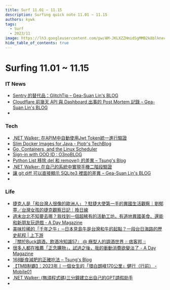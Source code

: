 ```yaml
---
title: Surf 11.01 ~ 11.15
description: Surfing quick note 11.01 ~ 11.15
authors: kywk
tags:
  - Surf
  - 2023/11
image: https://lh3.googleusercontent.com/pw/AM-JKLXZZHmidSgMMB2k8blkneclNRysPXLr__G7rZ4hPi2sN0jC67PHAbX1MyFj8hQX_MTZ6bwIMPwCyu2fu1bU0ZXSX09eu-OlSDb4U-9haUS_wgnVPLaCM6WQLsRbsnocF8X5Edmt35rDjytljbNEMsaf8A=w800-no?authuser=0
hide_table_of_contents: true
---
```


Surfing 11.01 ~ 11.15
==================

### IT News

- [Sentry 的替代品：GlitchTip – Gea-Suan Lin's BLOG](https://blog.gslin.org/archives/2023/11/01/11423/)
- [Cloudflare 前幾天 API 與 Dashboard 出事的 Post Mortem 記錄 – Gea-Suan Lin's BLOG](https://blog.gslin.org/archives/2023/11/06/11430/)
- 

### Tech

- [.NET Walker: 在APIM中自動使用Jwt Token統一進行驗證](https://studyhost.blogspot.com/2023/11/apimjwt-token.html)
- [Slim Docker Images for Java - Piotr's TechBlog](https://piotrminkowski.com/2023/11/07/slim-docker-images-for-java/)
- [Go, Containers, and the Linux Scheduler](https://www.riverphillips.dev/blog/go-cfs/)
- [Sign-in with OOO ID : O3noBLOG](https://blog.othree.net/log/2023/11/08/sign-in-with-/)
- [Python List 移除 del 和 remove() 的差異 – Tsung's Blog](https://blog.longwin.com.tw/2023/11/python-list-del-remove-array-diff-2023/)
- [.NET Walker: 在自己的系統中實現手機二階段驗證](https://studyhost.blogspot.com/2023/11/blog-post.html)
- [讓 git diff 可以直接顯示 SQLite3 裡面的差異 – Gea-Suan Lin's BLOG](https://blog.gslin.org/archives/2023/11/02/11426/)
- 

### Life

- [捷克人是「和台灣人很像的歐洲人」？駐捷大使第一手的異國生活觀察｜劉郁葶／台灣女孩的捷克觀察日記｜換日線](https://crossing.cw.com.tw/article/18260)
- [週末台北不知要去哪？我找到一個超稀有的活動工坊，有道地異國美食、還能和新朋友玩遊戲 - A Day Magazine](https://www.adaymag.com/2023/10/27/yk-club-cultural-events.html)
- [美味珍稀的「千年之牛」─日本見島牛是台灣和牛的起點？一段台日海路的歷史航程 | 上下游](https://www.newsmarket.com.tw/blog/194321/)
- [『關於Buck調酒，飲酒冷知識57』 @ 癮型人的調酒世界 :: 痞客邦 ::](https://enjoyer.pixnet.net/blog/post/50681084)
- [很多人都在推薦「正念購物」，試過之後，我的衝動消費欲變淡了 - A Day Magazine](https://www.adaymag.com/2023/10/31/mindful-shopping.html)
- [168斷食減肥的正確吃法 – Tsung's Blog](https://blog.longwin.com.tw/2023/11/news-168-fasting-right-eat-2023/)
- [【TMB制霸】：2023年〡一個女生的「環白朗峰170公里」健行（行前） - Mobile01](https://www.mobile01.com/topicdetail.php?f=628&t=6868776)
- [.NET Walker: (無須程式碼)三分鐘建立出自己的GPT請假助手](https://studyhost.blogspot.com/2023/11/gpt.html)
- 
